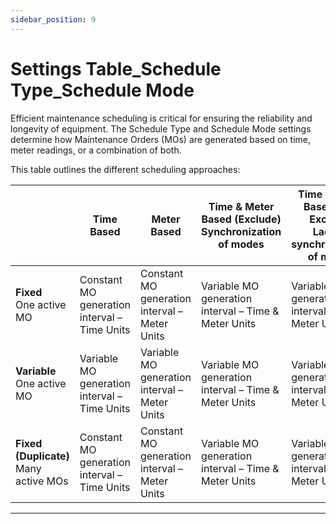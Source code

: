 ```yaml
---
sidebar_position: 9
---
```


# Settings Table_Schedule Type_Schedule Mode

Efficient maintenance scheduling is critical for ensuring the reliability and longevity of equipment. The Schedule Type and Schedule Mode settings determine how Maintenance Orders (MOs) are generated based on time, meter readings, or a combination of both.

This table outlines the different scheduling approaches:

| | Time Based | Meter Based | Time & Meter Based (Exclude) <br/>Synchronization of modes | Time & Meter Based (Not Exclude) <br/>Lack of synchronization of modes |
| --- | --- | --- | --- | --- |
| **Fixed** <br/>One active MO | Constant MO generation interval – Time Units | Constant MO generation interval – Meter Units | Variable MO generation interval – Time & Meter Units | Variable MO generation interval – Time & Meter Units |
| **Variable** <br/>One active MO | Variable MO generation interval – Time Units | Variable MO generation interval – Meter Units| Variable MO generation interval – Time & Meter Units | Variable MO generation interval – Time & Meter Units |
| **Fixed (Duplicate)** <br/>Many active MOs | Constant MO generation interval – Time Units | Constant MO generation interval – Meter Units | Variable MO generation interval – Time & Meter Units | Variable MO generation interval – Time & Meter Units |

---
